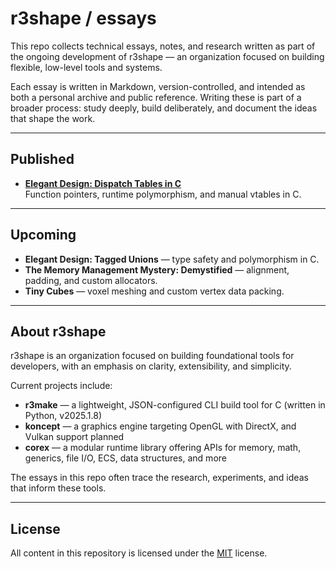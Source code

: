 # r3shape / essays

This repo collects technical essays, notes, and research written as part of the ongoing development of r3shape — an organization focused on building flexible, low-level tools and systems.

Each essay is written in Markdown, version-controlled, and intended as both a personal archive and public reference. Writing these is part of a broader process: study deeply, build deliberately, and document the ideas that shape the work.

---

## Published

- **[Elegant Design: Dispatch Tables in C](ed-dispatch-tables.md)**  
  Function pointers, runtime polymorphism, and manual vtables in C.

---

## Upcoming
- **Elegant Design: Tagged Unions** — type safety and polymorphism in C.
- **The Memory Management Mystery: Demystified** — alignment, padding, and custom allocators.
- **Tiny Cubes** — voxel meshing and custom vertex data packing.
---

## About r3shape

r3shape is an organization focused on building foundational tools for developers, with an emphasis on clarity, extensibility, and simplicity.

Current projects include:

- **r3make** — a lightweight, JSON-configured CLI build tool for C (written in Python, v2025.1.8)
- **koncept** — a graphics engine targeting OpenGL with DirectX, and Vulkan support planned
- **corex** — a modular runtime library offering APIs for memory, math, generics, file I/O, ECS, data structures, and more

The essays in this repo often trace the research, experiments, and ideas that inform these tools.

---

## License
All content in this repository is licensed under the [MIT](LICENSE) license.
